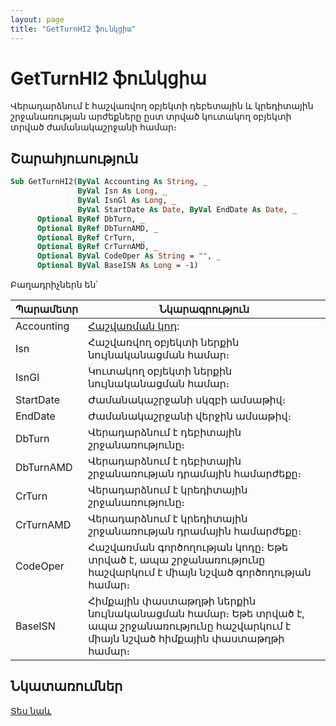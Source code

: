 ```yaml
---
layout: page
title: "GetTurnHI2 ֆունկցիա"
---
```


# GetTurnHI2 ֆունկցիա

Վերադարձնում է հաշվառվող օբյեկտի դեբետային և կրեդիտային շրջանառության արժեքները ըստ տրված կուտակող օբյեկտի տրված ժամանակաշրջանի համար։

## Շարահյուսություն

``` vb
Sub GetTurnHI2(ByVal Accounting As String, _
               ByVal Isn As Long, _
               ByVal IsnGl As Long, _
               ByVal StartDate As Date, ByVal EndDate As Date, _
      Optional ByRef DbTurn, _
      Optional ByRef DbTurnAMD, _
      Optional ByRef CrTurn, _
      Optional ByRef CrTurnAMD, _
      Optional ByVal CodeOper As String = "", _
      Optional ByVal BaseISN As Long = -1)
```

Բաղադրիչներն են՝

| Պարամետր | Նկարագրություն |
|--|--|
| Accounting | [Հաշվառման կոդ](../../../Defs/Accounting.md): |
| Isn | Հաշվառվող օբյեկտի ներքին նույնականացման համար։ |
| IsnGl | Կուտակող օբյեկտի ներքին նույնականացման համար։ |
| StartDate | Ժամանակաշրջանի սկզբի ամսաթիվ։ |
| EndDate | Ժամանակաշրջանի վերջին ամսաթիվ։ |
| DbTurn | Վերադարձնում է դեբիտային շրջանառությունը։ |
| DbTurnAMD | Վերադարձնում է դեբիտային շրջանառության դրամային համարժեքը։ |
| CrTurn | Վերադարձնում է կրեդիտային շրջանառությունը։ |
| CrTurnAMD | Վերադարձնում է կրեդիտային շրջանառության դրամային համարժեքը։ |
| CodeOper | Հաշվառման գործողության կոդը։ Եթե տրված է, ապա շրջանառությունը հաշվարկում է միայն նշված գործողության համար։ |
| BaseISN | Հիմքային փաստաթղթի ներքին նույնականացման համար։ Եթե տրված է, ապա շրջանառությունը հաշվարկում է միայն նշված հիմքային փաստաթղթի համար։  |

## Նկատառումներ

[Տես նաև](GetTurn.md)
